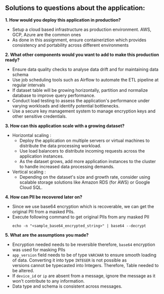 ## Solutions to questions about the application:


**1. How would you deploy this application in production?**
  * Setup a cloud based infrastructure as production environment. AWS, GCP, Azure are the common ones
  * As done in this assignment, ensure containeriztion which provides consistency and portability across different environments
    
**2. What other components would you want to add to make this production ready?**
  * Ensure data quality checks to analyse data drift and for maintaining data schema
  * Use job scheduling tools such as Airflow to automate the ETL pipeline at regular intervals
  * If dataset table will be growing horizontally, partition and normalize database to improve query performance.
  * Conduct load testing to assess the application's performance under varying workloads and identify potential bottlenecks.
  * Use a secure key management system to manage encryption keys and other sensitive credentials.
        
**3. How can this application scale with a growing dataset?**
  * Horizontal scaling :
    * Deploy the application on multiple servers or virtual machines to distribute the data processing workload.
    * Use load balancers to distribute incoming requests across the application instances.
    * As the dataset grows, add more application instances to the cluster to handle increased data processing demands.
  * Vertical scaling :
    * Depending on the dataset's size and growth rate, consider using scalable storage solutions like Amazon RDS (for AWS) or Google Cloud SQL.  

**4. How can PII be recovered later on?**
  * Since we use base64 encryption which is recoverable, we can get the original PII from a masked PIIs.
  * Execute following command to get original PIIs from any masked PII
    ```
    echo -n "<sample_base64_encrypted_string>" | base64 --decrypt
    ```
    
**5. What are the assumptions you made?**
  * Encryption needed needs to be reversible therefore, ```base64``` encryption was used for masking PIIs
  * ```app_version``` field needs to be of type ```VARCHAR``` to ensure smooth loading of data. Converting it into type ```INTEGER``` is not possible as \
    versions cannot be typecasted into Integers. Therefore, Table needed to be altered.
  * If ```device_id``` or ```ip``` are absent from a message, ignore the message as it won't contribute to any information.
  * Data type and schema is consistent across messages.
